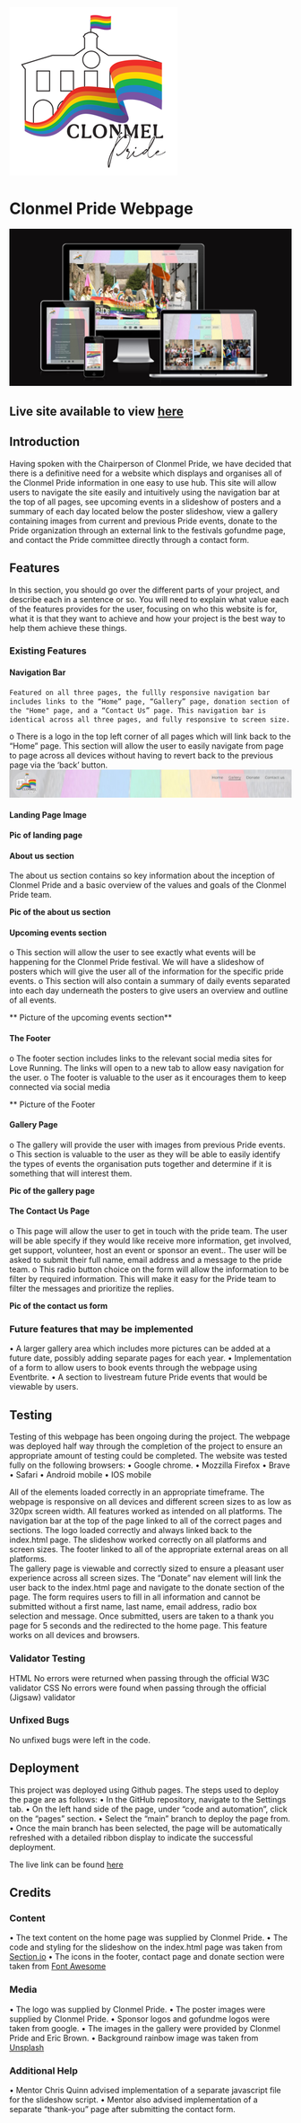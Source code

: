 ![Pride Logo](/assets/images/logos/clonmel-pride-logo.png)
# Clonmel Pride Webpage


![Image of site on different devices](/assets/images/readme-pics/am-i-responsive.jpg)

## Live site available to view [here](https://james-fitz.github.io/portfolio-project-1/)

## Introduction
Having spoken with the Chairperson of Clonmel Pride, we have decided that there is a definitive need for a website which displays and organises all of the Clonmel Pride information in one easy to use hub.
This site will allow users to navigate the site easily and intuitively using the navigation bar at the top of all pages, see upcoming events in a slideshow of posters and a summary of each day located below the poster slideshow, view a gallery containing images from current and previous Pride events, donate to the Pride organization through an external link to the festivals gofundme page, and contact the Pride committee directly through a contact form.

## Features

In this section, you should go over the different parts of your project, and describe each in a sentence or so. You will need to explain what value each of the features provides for the user, focusing on who this website is for, what it is that they want to achieve and how your project is the best way to help them achieve these things.

### Existing Features

#### Navigation Bar
	Featured on all three pages, the fullly responsive navigation bar includes links to the “Home” page, “Gallery” page, donation section of the "Home" page, and a “Contact Us” page. This navigation bar is identical across all three pages, and fully responsive to screen size.
o	There is a logo in the top left corner of all pages which will link back to the “Home” page.
    This section will allow the user to easily navigate from page to page across all devices without having to revert back to the previous page via the ‘back’ button.
    ![Navigation bar](assets/images/readme-pics/navbar.jpg)

#### Landing Page Image

**Pic of landing page**

#### About us section
The about us section contains so key information about the inception of Clonmel Pride and a basic overview of the values and goals of  the Clonmel Pride team.

**Pic of the about us section**

#### Upcoming events  section

o	This section will allow the user to see exactly what events will be happening for the Clonmel Pride festival. We will have a slideshow of posters which will give the user all of the information for the specific pride events.
o	This section will also contain a summary of daily events separated into each day underneath the posters to give users an overview and outline of all events.

** Picture of the upcoming events section**

#### The Footer

o	The footer section includes links to the relevant social media sites for Love Running. The links will open to a new tab to allow easy navigation for the user.
o	The footer is valuable to the user as it encourages them to keep connected via social media

** Picture of the Footer 

#### Gallery Page

o	The gallery will provide the user with images from previous Pride events.
o	This section is valuable to the user as they will be able to easily identify the types of events the organisation puts together and determine if it is something that will interest them.

**Pic of the gallery page**

#### The Contact Us Page

o	This page will allow the user to get in touch with the pride team. The user will be able specify if they would like receive more information, get involved, get support, volunteer, host an event or sponsor an event.. The user will be asked to submit their full name, email address and a message to the pride team.
o	This radio button choice on the form will allow the information to be filter by required information. This will make it easy for the Pride team to filter the messages and prioritize the replies.

**Pic of the contact us form**



### Future features that may be implemented
•	A larger gallery area which includes more pictures can be added at a future date, possibly adding separate pages for each year.
•	Implementation of a form to allow users to book events through the webpage using Eventbrite.
•	A section to livestream future Pride events that would be viewable by users.

## Testing

Testing of this webpage has been ongoing during the project.
The webpage was deployed half way through the completion of the project to ensure an appropriate amount of testing could be completed.
The website was tested fully on the following browsers: 
•	Google chrome.
•	Mozzilla Firefox
•	Brave
•	Safari
•	Android mobile
•	IOS mobile

All of the elements loaded correctly in an appropriate timeframe.
The webpage is responsive on all devices and different screen sizes to as low as 320px screen width.
All features worked as intended on all platforms. 
The navigation bar at the top of the page linked to all of the correct pages and sections. 
The logo loaded correctly and always linked back to the index.html page. The slideshow worked correctly on all platforms and screen sizes. 
The footer linked to all of the appropriate external areas on all platforms.  
The gallery page is viewable and correctly sized to ensure a pleasant user experience across all screen sizes. 
The “Donate” nav element will link the user back to the index.html page and navigate to the donate section of the page. 
The form requires users to fill in all information and cannot be submitted without a first name, last name, email address, radio box selection and message. Once submitted, users are taken to a thank you page for 5 seconds and the redirected to the home page. This feature works on all devices and browsers. 

### Validator Testing

HTML
 No errors were returned when passing through the official W3C validator
CSS
 No errors were found when passing through the official (Jigsaw) validator

### Unfixed Bugs
 No unfixed bugs were left in the code.

## Deployment
This project was deployed using Github pages. The steps used to deploy the page are as follows:
•	In the GitHub repository, navigate to the Settings tab.
•	On the left hand side of the page, under “code and automation”, click on the “pages” section.
•	Select the “main” branch to deploy the page from.
•	Once the main branch has been selected, the page will be automatically refreshed with a detailed ribbon display to indicate the successful deployment.

The live link can be found [here](https://james-fitz.github.io/portfolio-project-1/)

## Credits

### Content
•	The text content on the home page was supplied by Clonmel Pride.
•	The code and styling for the slideshow on the index.html page was taken from [Section.io](https://www.section.io/engineering-education/how-to-make-an-image-carousel-for-your-website/)
•	The icons in the footer, contact page and donate section were taken from [Font Awesome](https://fontawesome.com/)
### Media
•	The logo was supplied by Clonmel Pride.
•	The poster images were supplied by Clonmel Pride.
•	Sponsor logos and gofundme logos were taken from google. 
•	The images in the gallery were provided by Clonmel Pride and Eric Brown.
•	Background rainbow image was taken from [Unsplash](https://unsplash.com/photos/VxKUQY3tLNs)

### Additional  Help
•	Mentor Chris Quinn advised implementation of a separate javascript file for the slideshow script.
•	Mentor also advised implementation of a separate “thank-you” page after submitting the contact form.


